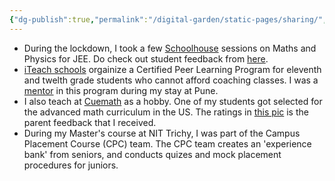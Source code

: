 ```yaml
---
{"dg-publish":true,"permalink":"/digital-garden/static-pages/sharing/","dgHomeLink":true,"dgPassFrontmatter":false}
---
```


- During the lockdown, I took a few [Schoolhouse](https://schoolhouse.world/) sessions on Maths and Physics for JEE. Do check out student feedback from [here](https://schoolhouse.world/u/20151).
- [iTeach schools](http://www.iteachschools.org/) orgainize a Certified Peer Learning Program for eleventh and twelth grade students who cannot afford coaching classes. I was a [mentor](https://bit.ly/3GzeYai) in this program during my stay at Pune. 
- I also teach at [Cuemath](https://www.cuemath.com/) as a hobby. One of my students got selected for the advanced math curriculum in the US. The ratings in [this pic](https://drive.google.com/file/d/1xRdzb9btS1BZiZzHywO_P0PuGH3cwZkS/view?usp=sharing) is the parent feedback that I received.
- During my Master's course at NIT Trichy, I was part of the Campus Placement Course (CPC) team. The CPC team creates an 'experience bank' from seniors, and conducts quizes and mock placement procedures for juniors.